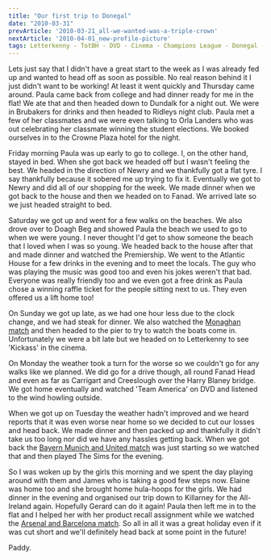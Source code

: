 ```yaml
---
title: "Our first trip to Donegal"
date: "2010-03-31"
prevArticle: '2010-03-21_all-we-wanted-was-a-triple-crown'
nextArticle: '2010-04-01_new-profile-picture'
tags: Letterkenny - TotBH - DVD - Cinema - Champions League - Donegal - GAA - Football
---
```

Lets just say that I didn't have a great start to the week as I was already fed up and wanted to head off as soon as possible. No real reason behind it I just didn't want to be working! At least it went quickly and Thursday came around. Paula came back from college and had dinner ready for me in the flat! We ate that and then headed down to Dundalk for a night out. We were in Brubakers for drinks and then headed to Ridleys night club. Paula met a few of her classmates and we were even talking to Orla Landers who was out celebrating her classmate winning the student elections. We booked ourselves in to the Crowne Plaza hotel for the night.

Friday morning Paula was up early to go to college. I, on the other hand, stayed in bed. When she got back we headed off but I wasn't feeling the best. We headed in the direction of Newry and we thankfully got a flat tyre. I say thankfully because it sobered me up trying to fix it. Eventually we got to Newry and did all of our shopping for the week. We made dinner when we got back to the house and then we headed on to Fanad. We arrived late so we just headed straight to bed.

Saturday we got up and went for a few walks on the beaches. We also drove over to Doagh Beg and showed Paula the beach we used to go to when we were young. I never thought I'd get to show someone the beach that I loved when I was so young. We headed back to the house after that and made dinner and watched the Premiership. We went to the Atlantic House for a few drinks in the evening and to meet the locals. The guy who was playing the music was good too and even his jokes weren't that bad. Everyone was really friendly too and we even got a free drink as Paula chose a winning raffle ticket for the people sitting next to us. They even offered us a lift home too!

On Sunday we got up late, as we had one hour less due to the clock change, and we had steak for dinner. We also watched the [Monaghan match](http://www.rte.ie/sport/gaa/championship/2010/0328/mayo_monaghan.html) and then headed to the pier to try to watch the boats come in. Unfortunately we were a bit late but we headed on to Letterkenny to see 'Kickass' in the cinema.

On Monday the weather took a turn for the worse so we couldn't go for any walks like we planned. We did go for a drive though, all round Fanad Head and even as far as Carrigart and Creeslough over the Harry Blaney bridge. We got home eventually and watched 'Team America' on DVD and listened to the wind howling outside.

When we got up on Tuesday the weather hadn't improved and we heard reports that it was even worse near home so we decided to cut our losses and head back. We made dinner and then packed up and thankfully it didn't take us too long nor did we have any hassles getting back. When we got back the [Bayern Munich and United match](http://www.rte.ie/sport/soccer/2010/0330/bayern_manutd.html) was just starting so we watched that and then played The Sims for the evening.

So I was woken up by the girls this morning and we spent the day playing around with them and James who is taking a good few steps now. Elaine was home too and she brought home hula-hoops for the girls. We had dinner in the evening and organised our trip down to Killarney for the All-Ireland again. Hopefully Gerard can do it again! Paula then left me in to the flat and I helped her with her product recall assignment while we watched the [Arsenal and Barcelona match](http://www.rte.ie/sport/soccer/2010/0331/arsenal_barcelona1.html). So all in all it was a great holiday even if it was cut short and we'll definitely head back at some point in the future!

Paddy.